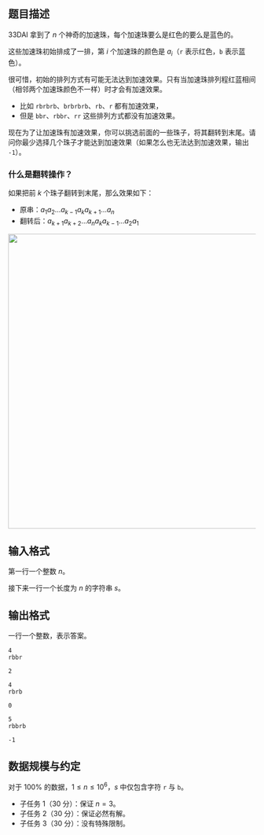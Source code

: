 ## 题目描述

33DAI 拿到了 $n$ 个神奇的加速珠，每个加速珠要么是红色的要么是蓝色的。

这些加速珠初始排成了一排，第 $i$ 个加速珠的颜色是 $a_i$（`r` 表示红色，`b` 表示蓝色）。

很可惜，初始的排列方式有可能无法达到加速效果。只有当加速珠排列程红蓝相间（相邻两个加速珠颜色不一样）时才会有加速效果。

- 比如 `rbrbrb`、`brbrbrb`、`rb`、`r` 都有加速效果，
- 但是 `bbr`、`rbbr`、`rr` 这些排列方式都没有加速效果。

现在为了让加速珠有加速效果，你可以挑选前面的一些珠子，将其翻转到末尾。请问你最少选择几个珠子才能达到加速效果（如果怎么也无法达到加速效果，输出 `-1`）。

### 什么是翻转操作？

如果把前 $k$ 个珠子翻转到末尾，那么效果如下：

- 原串：$a_{1}a_{2}\dots a_{k-1}a_{k}a_{k+1}\dots a_{n}$
- 翻转后：$a_{k+1}a_{k+2}\dots a_{n}a_{k}a_{k-1}\dots a_{2}a_{1}$

<img src="file://eSRFpOacuedGLl6t56x8R.png" width=600> 

## 输入格式

第一行一个整数 $n$。  

接下来一行一个长度为 $n$ 的字符串 $s$。

## 输出格式

一行一个整数，表示答案。

```input1
4
rbbr
```

```output1
2
```

```input2
4
rbrb
```

```output2
0
```

```input3
5
rbbrb
```

```output3
-1
```

## 数据规模与约定

对于 $100\%$ 的数据，$1\le  n \le 10^6$，$s$ 中仅包含字符 `r` 与 `b`。

- 子任务 1（30 分）：保证 $n=3$。
- 子任务 2（30 分）：保证必然有解。
- 子任务 3（30 分）：没有特殊限制。